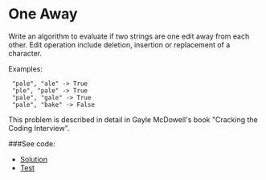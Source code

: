 # One Away

Write an algorithm to evaluate if two strings are one edit away from each other. Edit
 operation include deletion, insertion or replacement of a character.

Examples:
```
 "pale", "ale" -> True
 "ple", "pale" -> True
 "pale", "gale" -> True
 "pale", "bake" -> False
```
This problem is described in detail in Gayle McDowell's book "Cracking the Coding
 Interview".
 
###See code:
- [Solution](/solutions/strings/one_away/__init__.py)
- [Test](/solutions/strings/one_away/test.py)
